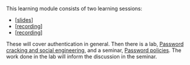 This learning module consists of two learning sessions:

  - \[[slides](http://ver.miun.se/courses/security/dasak/auth-slides.pdf)\]
  - \[[recording](https://connect.sunet.se/p5ka03zd58q/)\]
  - \[[recording](https://connect.sunet.se/p178wpyqg5o/)\]

These will cover authentication in general. Then there is a lab, [Password 
cracking and social engineering][pwdguess], and a seminar, [Password 
policies][pwdpolicies]. The work done in the lab will inform the discussion in 
the seminar.

[pwdguess]: https://ver.miun.se/courses/security/dasak/pwdguess.pdf
[pwdpolicies]: https://ver.miun.se/courses/security/dasak/pwdpolicies.pdf
